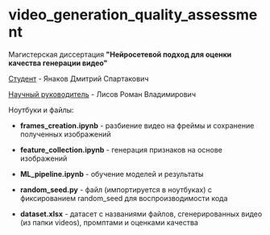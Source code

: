 # video_generation_quality_assessment
Магистерская диссертация **"Нейросетевой подход для оценки качества генерации видео"**

<ins>Студент</ins> - Янаков Дмитрий Спартакович

<ins>Научный руководитель</ins> - Лисов Роман Владимирович

Ноутбуки и файлы:

* **frames_creation.ipynb** - разбиение видео на фреймы и сохранение полученных изображений

* **feature_collection.ipynb** - генерация признаков на основе изображений

* **ML_pipeline.ipynb** - обучение моделей и результаты

* **random_seed.py** - файл (импортируется в ноутбуках) с фиксированием random_seed для воспроизводимости кода

* **dataset.xlsx** - датасет с названиями файлов, сгенерированных видео (из папки videos), промптами и оценками качества

